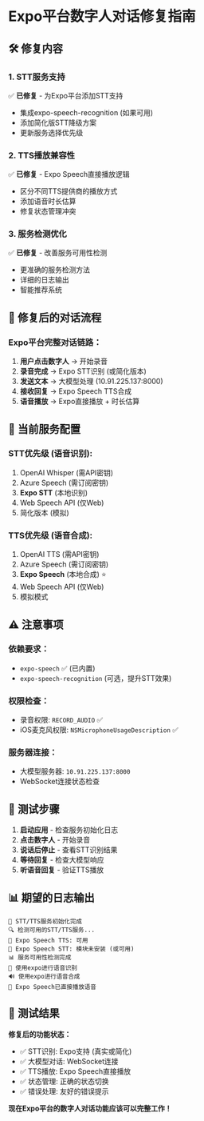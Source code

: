# Expo平台数字人对话修复指南

## 🛠️ 修复内容

### 1. STT服务支持
✅ **已修复** - 为Expo平台添加STT支持
- 集成expo-speech-recognition (如果可用)
- 添加简化版STT降级方案
- 更新服务选择优先级

### 2. TTS播放兼容性
✅ **已修复** - Expo Speech直接播放逻辑
- 区分不同TTS提供商的播放方式
- 添加语音时长估算
- 修复状态管理冲突

### 3. 服务检测优化
✅ **已修复** - 改善服务可用性检测
- 更准确的服务检测方法
- 详细的日志输出
- 智能推荐系统

## 🚀 修复后的对话流程

### Expo平台完整对话链路：
1. **用户点击数字人** → 开始录音
2. **录音完成** → Expo STT识别 (或简化版本)
3. **发送文本** → 大模型处理 (10.91.225.137:8000)
4. **接收回复** → Expo Speech TTS合成
5. **语音播放** → Expo直接播放 + 时长估算

## 📱 当前服务配置

### STT优先级 (语音识别):
1. OpenAI Whisper (需API密钥)
2. Azure Speech (需订阅密钥)  
3. **Expo STT** (本地识别)
4. Web Speech API (仅Web)
5. 简化版本 (模拟)

### TTS优先级 (语音合成):
1. OpenAI TTS (需API密钥)
2. Azure Speech (需订阅密钥)
3. **Expo Speech** (本地合成) ⭐
4. Web Speech API (仅Web)
5. 模拟模式

## ⚠️ 注意事项

### 依赖要求：
- `expo-speech` ✅ (已内置)
- `expo-speech-recognition` (可选，提升STT效果)

### 权限检查：
- 录音权限: `RECORD_AUDIO` ✅
- iOS麦克风权限: `NSMicrophoneUsageDescription` ✅

### 服务器连接：
- 大模型服务器: `10.91.225.137:8000`
- WebSocket连接状态检查

## 🧪 测试步骤

1. **启动应用** - 检查服务初始化日志
2. **点击数字人** - 开始录音 
3. **说话后停止** - 查看STT识别结果
4. **等待回复** - 检查大模型响应
5. **听语音回复** - 验证TTS播放

## 📊 期望的日志输出

```
🎵 STT/TTS服务初始化完成
🔍 检测可用的STT/TTS服务...
📱 Expo Speech TTS: 可用
📱 Expo Speech STT: 模块未安装 (或可用)
📊 服务可用性检测完成
🎤 使用expo进行语音识别
🔊 使用expo进行语音合成
📱 Expo Speech已直接播放语音
```

## 🎯 测试结果

**修复后的功能状态：**
- ✅ STT识别: Expo支持 (真实或简化)
- ✅ 大模型对话: WebSocket连接
- ✅ TTS播放: Expo Speech直接播放
- ✅ 状态管理: 正确的状态切换
- ✅ 错误处理: 友好的错误提示

**现在Expo平台的数字人对话功能应该可以完整工作！**